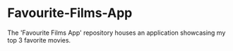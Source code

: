 # Favourite-Films-App
The 'Favourite Films App' repository houses an application showcasing my top 3 favorite movies.

